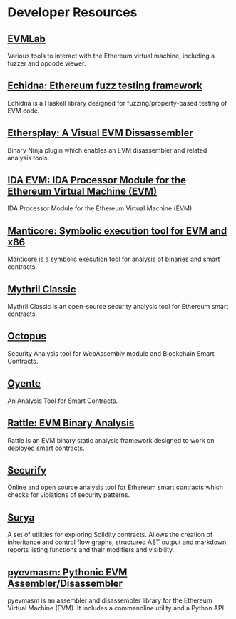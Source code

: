 Developer Resources
=========================   

## [EVMLab](https://github.com/ethereum/evmlab)

Various tools to interact with the Ethereum virtual machine, including a fuzzer and opcode viewer.

## [Echidna: Ethereum fuzz testing framework](https://github.com/trailofbits/echidna)   

Echidna is a Haskell library designed for fuzzing/property-based testing of EVM code.   

## [Ethersplay: A Visual EVM Dissassembler](https://github.com/trailofbits/ethersplay)   

Binary Ninja plugin which enables an EVM disassembler and related analysis tools.  

## [IDA EVM: IDA Processor Module for the Ethereum Virtual Machine (EVM)](https://github.com/trailofbits/ida-evm)   

IDA Processor Module for the Ethereum Virtual Machine (EVM).   

## [Manticore: Symbolic execution tool for EVM and x86](https://github.com/trailofbits/manticore)   

Manticore is a symbolic execution tool for analysis of binaries and smart contracts.

## [Mythril Classic](https://github.com/ConsenSys/mythril)   

Mythril Classic is an open-source security analysis tool for Ethereum smart contracts.   

## [Octopus](https://github.com/quoscient/octopus)   

Security Analysis tool for WebAssembly module and Blockchain Smart Contracts.

## [Oyente](https://github.com/melonproject/oyente)   

An Analysis Tool for Smart Contracts.

## [Rattle: EVM Binary Analysis](https://github.com/trailofbits/rattle)

Rattle is an EVM binary static analysis framework designed to work on deployed smart contracts.   

## [Securify](https://securify.chainsecurity.com/)

Online and open source analysis tool for Ethereum smart contracts which checks for violations of security patterns.

## [Surya](https://github.com/ConsenSys/surya)

A set of utilities for exploring Solidity contracts. Allows the creation of inheritance and control flow graphs, structured AST output and markdown reports listing functions and their modifiers and visibility. 

## [pyevmasm: Pythonic EVM Assembler/Disassembler](https://github.com/trailofbits/pyevmasm)   

pyevmasm is an assembler and disassembler library for the Ethereum Virtual Machine (EVM). It includes a commandline utility and a Python API.   
